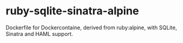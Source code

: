 # ruby-sqlite-sinatra-alpine
Dockerfile for Dockercontaine, derived from ruby:alpine, with SQLite, Sinatra and HAML support.
